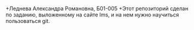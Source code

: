 +Леднева Александра Романовна, Б01-005
+Этот репозиторий сделан по заданию, выложенному на сайте lms, и на нем нужно научиться пользоваться git.